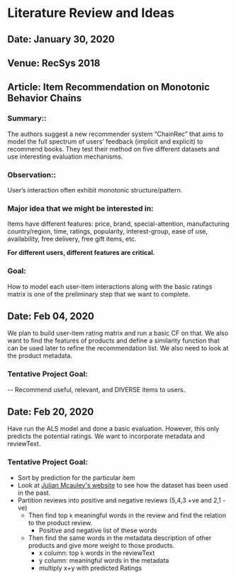 # Literature Review and Ideas

## Date: January 30, 2020
## Venue: RecSys 2018 
## Article: Item Recommendation on Monotonic Behavior Chains

### Summary::

The authors suggest a new recommender system “ChainRec” that aims to model the full 
spectrum of users’ feedback (implicit and explicit) to recommend books. They test their 
method on five different datasets and use interesting evaluation mechanisms.

### Observation::

User’s interaction often exhibit monotonic structure/pattern.

### Major idea that we might be interested in:

   Items have different features: 
      price, brand, special-attention, manufacturing country/region, time, 
      ratings, popularity, interest-group, ease of use, availability, free delivery, 
       free gift items, etc.

<b>For different users, different features are critical.</b> 

### Goal: 

  How to model each user-item interactions along with the basic ratings matrix is one 
  of the preliminary step that we want to complete.

## Date: Feb 04, 2020

We plan to build user-item rating matrix and run a basic CF on that.
We also want to find the features of products and define a similarity function that can be used later to refine the recommendation list.
We also need to look at the product metadata.
### Tentative Project Goal: 
-- Recommend useful, relevant, and DIVERSE items to users.

## Date: Feb 20, 2020

Have run the ALS model and done a basic evaluation. However, this only predicts the potential ratings. We want to incorporate metadata and reviewText. 

### Tentative Project Goal: 
- Sort by prediction for the particular item
- Look at [Julian Mcauley's website](https://cseweb.ucsd.edu/~jmcauley/) to see how the dataset has been used in the past.
- Partition reviews into positive and negative reviews (5,4,3 +ve and 2,1 -ve)
   - Then find top `k` meaningful words in the review and find the relation to the product review. 
      - Positive and negative list of these words
   - Then find the same words in the metadata description of other products and give more weight to those products. 
      - x column: top `k` words in the reviewText
      - y column: meaningful words in the metadata
      - multiply x+y with predicted Ratings

